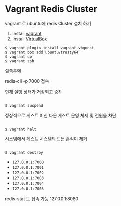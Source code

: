 Vagrant Redis Cluster
=====================

vagrant 로 ubuntu에 redis Cluster 설치 하기
1. Install [vagrant](http://www.vagrantup.com/)
1. Install [VirtualBox](https://www.virtualbox.org/wiki/Downloads)

```
$ vagrant plugin install vagrant-vbguest
$ vagrant box add ubuntu/trusty64
$ vagrant up
$ vagrant ssh
```

접속후에 

redis-cli -p 7000 접속


현재 실행 상태가 저장되고 중지
 
```

$ vagrant suspend

```
정상적으로 게스트 머신 다운 게스트 운영 체제 및 전원을 차단

```

$ vagrant halt

```
시스템에서 게스트 시스템의 모든 흔적이 제거

```

$ vagrant destroy

```
* `127.0.0.1:7000`
* `127.0.0.1:7001`
* `127.0.0.1:7002`
* `127.0.0.1:7003`
* `127.0.0.1:7004`
* `127.0.0.1:7005`

redis-stat 도 접속 가능 127.0.0.1:8080
